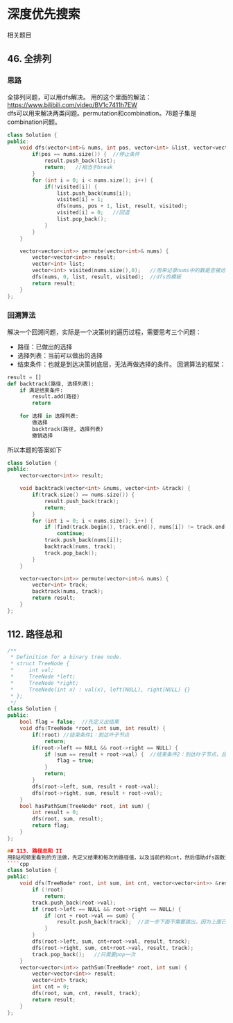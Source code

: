 # 深度优先搜索
相关题目
## 46. 全排列
### 思路
全排列问题，可以用dfs解决。  用的这个里面的解法：https://www.bilibili.com/video/BV1c7411h7EW  
dfs可以用来解决两类问题。permutation和combination。78题子集是combination问题。
````cpp
class Solution {
public:
    void dfs(vector<int>& nums, int pos, vector<int> &list, vector<vector<int>> &result, vector<int> &visited) {
        if(pos == nums.size()) {  //停止条件
            result.push_back(list);
            return;   //相当于break
        }
        for (int i = 0; i < nums.size(); i++) {
            if(!visited[i]) {
                list.push_back(nums[i]);
                visited[i] = 1;
                dfs(nums, pos + 1, list, result, visited);
                visited[i] = 0;   //回退
                list.pop_back();
            }
        }
    }

    vector<vector<int>> permute(vector<int>& nums) {
        vector<vector<int>> result;
        vector<int> list;
        vector<int> visited(nums.size(),0);   //用来记录nums中的数是否被访问过
        dfs(nums, 0, list, result, visited);  //dfs的模板
        return result;
    }
};
````
### 回溯算法
解决一个回溯问题，实际是一个决策树的遍历过程，需要思考三个问题：
* 路径：已做出的选择
* 选择列表：当前可以做出的选择
* 结束条件：也就是到达决策树底层，无法再做选择的条件。
回溯算法的框架：
````python
result = []
def backtrack(路径, 选择列表):
    if 满足结束条件:
        result.add(路径)
        return
    
    for 选择 in 选择列表:
        做选择
        backtrack(路径, 选择列表)
        撤销选择
````
所以本题的答案如下
````cpp
class Solution {
public:
    vector<vector<int>> result;

    void backtrack(vector<int> &nums, vector<int> &track) {
        if(track.size() == nums.size()) {
            result.push_back(track);
            return;
        }
        for (int i = 0; i < nums.size(); i++) {
            if (find(track.begin(), track.end(), nums[i]) != track.end())   //find函数，如果没有找到，就返回nums尾部的迭代器。否则就是找到了
                continue;
            track.push_back(nums[i]);
            backtrack(nums, track);
            track.pop_back();
        }
    }

    vector<vector<int>> permute(vector<int>& nums) {
        vector<int> track;
        backtrack(nums, track);
        return result;
    }
};
````

## 112. 路径总和
````cpp
/**
 * Definition for a binary tree node.
 * struct TreeNode {
 *     int val;
 *     TreeNode *left;
 *     TreeNode *right;
 *     TreeNode(int x) : val(x), left(NULL), right(NULL) {}
 * };
 */
class Solution {
public:
    bool flag = false;  //先定义出结果
    void dfs(TreeNode *root, int sum, int result) {
        if(!root) //结束条件1：到达叶子节点
            return;
        if(root->left == NULL && root->right == NULL) {
            if (sum == result + root->val) {  //结束条件2：到达叶子节点，且result = sum
                flag = true;
            }
            return;
        }
        dfs(root->left, sum, result + root->val);
        dfs(root->right, sum, result + root->val);
    }
    bool hasPathSum(TreeNode* root, int sum) {
        int result = 0;
        dfs(root, sum, result);
        return flag;
    }
};

## 113. 路径总和 II
用B站视频里看到的方法做，先定义结果和每次的路径值，以及当前的和cnt，然后借助dfs函数进行递归。
````cpp
class Solution {
public:
    void dfs(TreeNode* root, int sum, int cnt, vector<vector<int>> &result, vector<int> &track) {
        if (!root)
            return;
        track.push_back(root->val);
        if (root->left == NULL && root->right == NULL) {
            if (cnt + root->val == sum) {
                result.push_back(track);  //这一步下面不需要跳出，因为上面已经有退出条件了
            }
        }
        dfs(root->left, sum, cnt+root->val, result, track);
        dfs(root->right, sum, cnt+root->val, result, track);
        track.pop_back();   //只需要pop一次
    }
    vector<vector<int>> pathSum(TreeNode* root, int sum) {
        vector<vector<int>> result;
        vector<int> track;
        int cnt = 0;
        dfs(root, sum, cnt, result, track);
        return result;
    }
};
````
